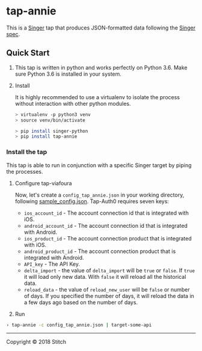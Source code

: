 # tap-annie

This is a [Singer](https://singer.io) tap that produces JSON-formatted data
following the [Singer
spec](https://github.com/singer-io/getting-started/blob/master/SPEC.md).


## Quick Start

1. This tap is written in python and works perfectly on Python 3.6. Make sure Python 3.6 is installed in your system.

2. Install

    It is highly recommended to use a virtualenv to isolate the process without interaction with other python modules.
    ```bash
    > virtualenv -p python3 venv
    > source venv/bin/activate
    ```
    ```bash
    > pip install singer-python
    > pip install tap-annie
    ```
### Install the tap

  This tap is able to run in conjunction with a specific Singer target by piping the processes. 
       
1. Configure tap-viafoura
 
    Now, let's create a `config_tap_annie.json` in your working directory, following [sample_config.json](sample_config.json). Tap-Auth0 requires seven keys:
     - `ios_account_id` - The account connection id that is integrated with iOS.
     - `android_account_id` - The account connection id that is integrated with Android.
     - `ios_product_id` - The account connection product that is integrated with iOS.
     - `android_product_id` - The account connection product that is integrated with Android.
     - `API_key` - The API Key.
     - `delta_import` - the value of `delta_import` will be `true` or `false`. If `true` it will load only new data. With `false` it will reload all the historical data. 
     - `reload_data` - the value of `reload_new_user` will be `false` or number of days. If you specified the number of days, it will reload the data in a few days ago based on the number of days.

2. Run

  ```bash
› tap-annie -c config_tap_annie.json | target-some-api
```

---

Copyright &copy; 2018 Stitch
